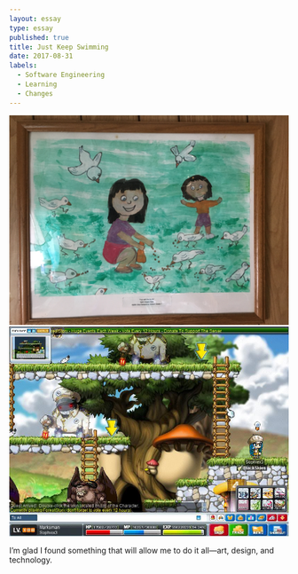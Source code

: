 ```yaml
---
layout: essay
type: essay
published: true
title: Just Keep Swimming
date: 2017-08-31
labels:
  - Software Engineering
  - Learning
  - Changes
---
```


<img class="ui small right floated rounded image" src="../images/painting.JPG" width="600">

<img class="ui small right floated rounded image" src="../images/maplestory.JPG" width="600">

I’m glad I found something that will allow me to do it all—art, design, and technology. 
